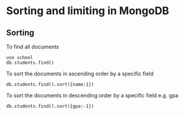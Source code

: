 # Sorting and limiting in MongoDB

## Sorting

To find all documents
````
use school
db.students.find()
````

To sort the documents in ascending order by a specific field
````
db.students.find().sort({name:1})
````

To sort the documents in descending order by a specific field e.g. gpa
````
db.students.find().sort({gpa:-1})
````
